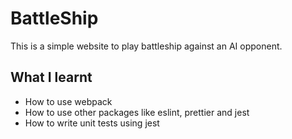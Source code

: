 # BattleShip
This is a simple website to play battleship against an AI opponent. 

## What I learnt
- How to use webpack
- How to use other packages like eslint, prettier and jest
- How to write unit tests using jest
